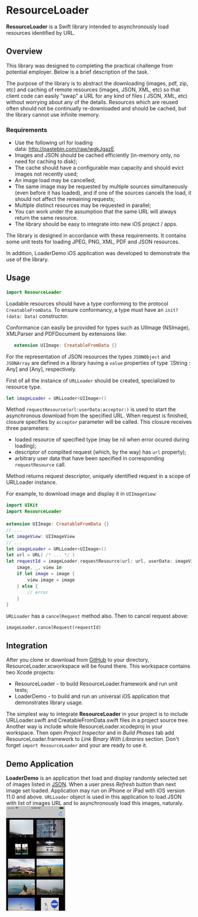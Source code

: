 #  ResourceLoader

__ResourceLoader__ is a Swift library intended to asynchronously load resources identified by URL.
## Overview

This library was designed to completing the practical challenge from potential  employer. Below is a brief description of the task.

The purpose of the library is to abstract the downloading (images, pdf, zip, etc) and caching of remote resources (images, JSON, XML, etc) so that client code can easily "swap" a URL for any kind of files ( JSON, XML, etc) without worrying about any of the details. Resources which are reused often should not be continually re-downloaded and should be cached, but the library cannot use infinite memory.

### Requirements

* Use the following url for loading data: http://pastebin.com/raw/wgkJgazE
* Images and JSON should be cached efficiently (in-memory only, no need for caching to disk);
* The cache should have a configurable max capacity and should evict images not recently used;
* An image load may be cancelled;
* The same image may be requested by multiple sources simultaneously (even before it has loaded), and if one of the sources cancels the load, it should not affect the remaining requests;
* Multiple distinct resources may be requested in parallel;
* You can work under the assumption that the same URL will always return the same resource.
* The library should be easy to integrate into new iOS project / apps.

The library is designed in accordance with these requirements. It contains some unit tests for loading JPEG, PNG, XML, PDF and JSON resources. 

In addition, LoaderDemo iOS application was developed to demonstrate the use of the library.


## Usage
```swift
import ResourceLoader
```
Loadable resources should have a type  conforming to the protocol `CreatableFromData`. To ensure conformancy, a type must have an `init?(data: Data)` constructor.

Conformance can easily be provided for types such as UIImage (NSImage), XMLParser and PDFDocument by extensions like:
 ```swift
    extension UIImage: CreatableFromData {}
```
For the representation of JSON resources the types `JSONObject` and `JSONArray` are defined in a library having a `value` properties of type `[String : Any] and [Any], respectively.

First of all the instance of `URLLoader` should be created, specialized to resource type.
```swift
let imageLoader = URLLoader<UIImage>()
```
Method  `requestResource(url:userData:acceptor:)` is used to start the asynchronous download from the specified URL. When request is finished, closure specifies by `acceptor` parameter will be called. This closure receives three parameters:

* loaded resource of specified type (may be nil when error ocured during loading);
* descriptor of complited request (which, by the way) has `url` property);
* arbitrary user data that have been specified in corresponding `requestResource` call.

Method returns request descriptor, uniquely identified request in a scope of URLLoader instance.

For example, to download image and display it in `UIImageView`:

```swift
import UIKit
import ResourceLoader

extension UIImage: CreatableFromData {}
// ...
let imageView: UIImageView
// ...
let imageLoader = URLLoader<UIImage>()
let url = URL( /* ... */ )
let requestId = imageLoader.requestResource(url: url, userData: imageView) {
    image, _, view in
    if let image = image {
        view.image = image
    } else {
        // error
    }
}

```
`URLLoader` has a `cancelRequest` method also. Then to cancel request above:

```
imageLoader.cancelRequest(requestId)
```

## Integration

After you clone or download from [GitHub](https://github.com/raisov/resourceloader) to your directory, ResourceLoader.xcworkspace  will be found there. This workspace contains two Xcode projects:

* ResourceLoader - to build ResourceLoader.framework and run unit tests;
* LoaderDemo - to build and run an universal iOS application that demonstrates library usage.

The simplest way to integrate __ResourceLoader__ in your project is to include URLLoader.swift and CreatableFromData.swift files in a project source tree.
Another way is include whole ResourceLoader.xcodeproj in your workspace. Then open _Project Inspector_ and in _Build Phases_ tab add ResourceLoader.framework to _Link Binary With Libraries_ section. Don't forget `import ResourceLoader` and your are ready to use it.

## Demo Application

__LoaderDemo__ is an application thet load and display randomly selected set of images  listed in [JSON](http://pastebin.com/raw/wgkJgazE). When a user press _Refresh_ button than next image set loaded.
Application may run on iPhone or iPad with iOS version 11.0 and above.
`URLLoader` object is used in this application to load JSON with list of images URL and to asynchronously load this images, naturaly.
![Screen shot](./LoaderDemo/ScreenShot.png)

